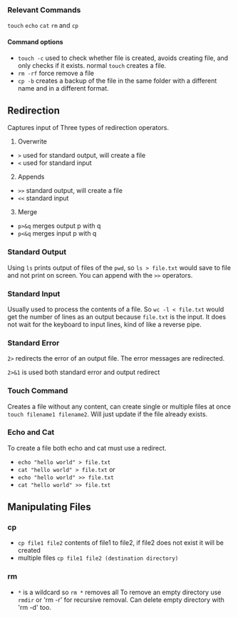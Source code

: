 ### Relevant Commands
`touch` `echo` `cat` `rm` and `cp`
#### Command options
- `touch -c` used to check whether file is created, avoids creating file, and only checks if it exists. normal `touch` creates a file.
- `rm -rf` force remove a file
- `cp -b` creates a backup of the file in the same folder with a different name and in a different format.

## Redirection
Captures input of Three types of redirection operators.
1. Overwrite
- `>` used for standard output, will create a file
- `<` used for standard input
2. Appends
- `>>` standard output, will create a file
- `<<` standard input
3. Merge
- `p>&q` merges output p with q
- `p<&q` merges input p with q

### Standard Output
Using `ls` prints output of files of the `pwd`, so `ls > file.txt` would save to file and not print on screen. You can append with the `>>` operators. 
### Standard Input
Usually used to process the contents of a file. So `wc -l < file.txt` would get the number of lines as an output because `file.txt` is the input. It does not wait for the keyboard to input lines, kind of like a reverse pipe. 
### Standard Error
`2>` redirects the error of an output file. The error messages are redirected.

`2>&1` is used both standard error and output redirect

### Touch Command
Creates a file without any content, can create single or multiple files at once `touch filename1 filename2`. Will just update if the file already exists.

### Echo and Cat
To create a file both echo and cat must use a redirect.
- `echo "hello world" > file.txt`
- `cat "hello world" > file.txt`
or
- `echo "hello world" >> file.txt`
- `cat "hello world" >> file.txt`

## Manipulating Files
### cp
- `cp file1 file2` contents of file1 to file2, if file2 does not exist it will be created
- multiple files `cp file1 file2 (destination directory)`

### rm 
- `*` is a wildcard so `rm *` removes all
To remove an empty directory use `rmdir` or 'rm -r' for recursive removal. Can delete empty directory with 'rm -d' too.




